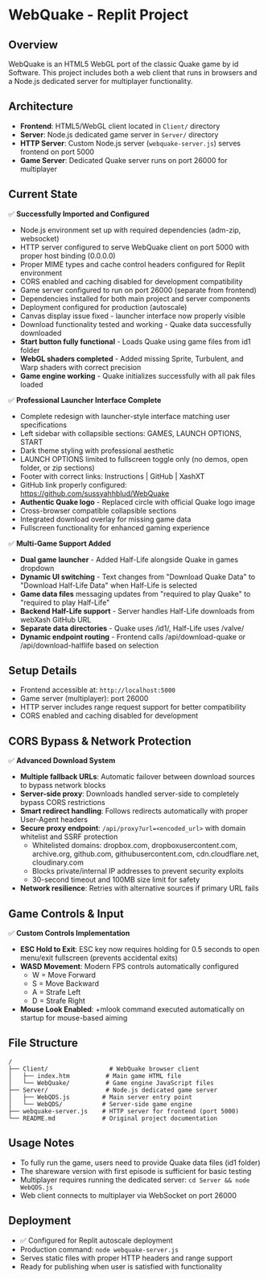 # WebQuake - Replit Project

## Overview
WebQuake is an HTML5 WebGL port of the classic Quake game by id Software. This project includes both a web client that runs in browsers and a Node.js dedicated server for multiplayer functionality.

## Architecture
- **Frontend**: HTML5/WebGL client located in `Client/` directory
- **Server**: Node.js dedicated game server in `Server/` directory  
- **HTTP Server**: Custom Node.js server (`webquake-server.js`) serves frontend on port 5000
- **Game Server**: Dedicated Quake server runs on port 26000 for multiplayer

## Current State
✅ **Successfully Imported and Configured**
- Node.js environment set up with required dependencies (adm-zip, websocket)
- HTTP server configured to serve WebQuake client on port 5000 with proper host binding (0.0.0.0)
- Proper MIME types and cache control headers configured for Replit environment
- CORS enabled and caching disabled for development compatibility
- Game server configured to run on port 26000 (separate from frontend)
- Dependencies installed for both main project and server components
- Deployment configured for production (autoscale)
- Canvas display issue fixed - launcher interface now properly visible
- Download functionality tested and working - Quake data successfully downloaded
- **Start button fully functional** - Loads Quake using game files from id1 folder
- **WebGL shaders completed** - Added missing Sprite, Turbulent, and Warp shaders with correct precision
- **Game engine working** - Quake initializes successfully with all pak files loaded

✅ **Professional Launcher Interface Complete**
- Complete redesign with launcher-style interface matching user specifications
- Left sidebar with collapsible sections: GAMES, LAUNCH OPTIONS, START
- Dark theme styling with professional aesthetic
- LAUNCH OPTIONS limited to fullscreen toggle only (no demos, open folder, or zip sections)
- Footer with correct links: Instructions | GitHub | XashXT
- GitHub link properly configured: https://github.com/sussyahhblud/WebQuake
- **Authentic Quake logo** - Replaced circle with official Quake logo image
- Cross-browser compatible collapsible sections
- Integrated download overlay for missing game data
- Fullscreen functionality for enhanced gaming experience

✅ **Multi-Game Support Added**
- **Dual game launcher** - Added Half-Life alongside Quake in games dropdown
- **Dynamic UI switching** - Text changes from "Download Quake Data" to "Download Half-Life Data" when Half-Life is selected
- **Game data files** messaging updates from "required to play Quake" to "required to play Half-Life"
- **Backend Half-Life support** - Server handles Half-Life downloads from webXash GitHub URL
- **Separate data directories** - Quake uses /id1/, Half-Life uses /valve/
- **Dynamic endpoint routing** - Frontend calls /api/download-quake or /api/download-halflife based on selection

## Setup Details
- Frontend accessible at: `http://localhost:5000`
- Game server (multiplayer): port 26000
- HTTP server includes range request support for better compatibility
- CORS enabled and caching disabled for development

## CORS Bypass & Network Protection
✅ **Advanced Download System**
- **Multiple fallback URLs**: Automatic failover between download sources to bypass network blocks
- **Server-side proxy**: Downloads handled server-side to completely bypass CORS restrictions
- **Smart redirect handling**: Follows redirects automatically with proper User-Agent headers
- **Secure proxy endpoint**: `/api/proxy?url=<encoded_url>` with domain whitelist and SSRF protection
  - Whitelisted domains: dropbox.com, dropboxusercontent.com, archive.org, github.com, githubusercontent.com, cdn.cloudflare.net, cloudinary.com
  - Blocks private/internal IP addresses to prevent security exploits
  - 30-second timeout and 100MB size limit for safety
- **Network resilience**: Retries with alternative sources if primary URL fails

## Game Controls & Input
✅ **Custom Controls Implementation**
- **ESC Hold to Exit**: ESC key now requires holding for 0.5 seconds to open menu/exit fullscreen (prevents accidental exits)
- **WASD Movement**: Modern FPS controls automatically configured
  - W = Move Forward
  - S = Move Backward
  - A = Strafe Left
  - D = Strafe Right
- **Mouse Look Enabled**: +mlook command executed automatically on startup for mouse-based aiming

## File Structure
```
/
├── Client/                 # WebQuake browser client
│   ├── index.htm          # Main game HTML file
│   └── WebQuake/          # Game engine JavaScript files
├── Server/                # Node.js dedicated game server
│   ├── WebQDS.js         # Main server entry point
│   └── WebQDS/           # Server-side game engine
├── webquake-server.js    # HTTP server for frontend (port 5000)
└── README.md             # Original project documentation
```

## Usage Notes
- To fully run the game, users need to provide Quake data files (id1 folder)
- The shareware version with first episode is sufficient for basic testing
- Multiplayer requires running the dedicated server: `cd Server && node WebQDS.js`
- Web client connects to multiplayer via WebSocket on port 26000

## Deployment
- ✅ Configured for Replit autoscale deployment
- Production command: `node webquake-server.js`
- Serves static files with proper HTTP headers and range support
- Ready for publishing when user is satisfied with functionality